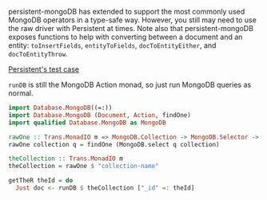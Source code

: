 persistent-mongoDB has extended to support the most commonly used MongoDB operators in a type-safe way. However, you still may need to use the raw driver with Persistent at times.
Note also that persistent-mongoDB exposes functions to help with converting between a document and an entity: `toInsertFields`, `entityToFields`, `docToEntityEither`, and `docToEntityThrow`.

[Persistent's test case](https://github.com/yesodweb/persistent/blob/master/persistent-test/PersistentTest.hs#L600)

`runDB` is still the MongoDB Action monad, so just run MongoDB queries as normal.

``` haskell
import Database.MongoDB((=:))
import Database.MongoDB (Document, Action, findOne)
import qualified Database.MongoDB as MongoDB

rawOne :: Trans.MonadIO m => MongoDB.Collection -> MongoDB.Selector -> Action m (Maybe Document)
rawOne collection q = findOne (MongoDB.select q collection)

theCollection :: Trans.MonadIO m
theCollection = rawOne $ "collection-name"

getTheR theId = do
  Just doc <- runDB $ theCollection ["_id" =: theId]
```